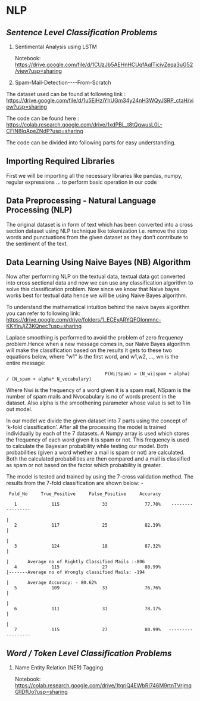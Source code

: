 # NLP

*Sentence Level Classification Problems*
---------------------------------------------------------------------------------------------------
1. Sentimental Analysis using LSTM

   Notebook: https://drive.google.com/file/d/1CUzJb5AEHnHCUqfAqITicivZeqa3uG52/view?usp=sharing
   
2. Spam-Mail-Detection----From-Scratch

The dataset used can be found at following link : https://drive.google.com/file/d/1u5EjHziYhUGm34y24nH3WQyJSRP_ctaH/view?usp=sharing

The code can be found here :  https://colab.research.google.com/drive/1xdPBL_t8tQgwusL0L-CFlN8IqApeZNdP?usp=sharing

The code can be divided into following parts for easy understanding.

## Importing Required Libraries
First we will be importing all the necessary libraries like pandas, numpy, regular expressions ... to perform basic operation in our code

## Data Preprocessing - Natural Language Processing (NLP)
The original dataset is in form of text which has been converted into a cross section dataset using NLP technique like tokenization i.e. remove the stop words and punctuations from the given dataset as they don’t contribute to the sentiment of the text.

## Data Learning Using Naive Bayes (NB) Algorithm 
Now after performing NLP on the textual data, textual data got converted into cross sectional data and now we can use any classification algorithm to solve this classification problem. Now since we know that Naive bayes works best for textual data hence we will be using Naive Bayes algorithm.

To understand the mathematical intuition behind the naive bayes algorithm you can refer to following link: https://drive.google.com/drive/folders/1_ECEyARYQFOIonmnc-KKYinJjZ3KQnec?usp=sharing

Laplace smoothing is performed to avoid the problem of zero frequency problem.Hence when a new message comes in, our Naive Bayes algorithm will make the classification based on the results it gets to these two equations below, where "w1" is the first word, and w1,w2, ..., wn is the entire message:

                                         P(Wi|Spam) = (N_wi|spam + alpha) / (N_spam + alpha* N_vocabulary)
                                         
Where Nwi is the frequency of a word given it is a spam mail, NSpam is the number of spam mails and Nvocabulary is no of words present in the dataset. Also alpha is the smoothening parameter whose value is set to 1 in out model.

In our model we divide the given dataset into 7 parts using the concept of ‘k-fold classification’. After all the processing the model is trained individually by each of the 7 datasets. A Numpy array is used which stores the frequency of each word given it is spam or not. This frequency is used to calculate the Bayesian probability while testing our model. Both probabilities (given a word whether a mail is spam or not) are calculated. Both the calculated probabilities are then compared and a mail is classified as spam or not based on the factor which probability is greater.

The model is tested and trained by using the 7-cross validation method. 
The results from the 7-fold classification are shown below: -

     Fold_No     True_Positive     False_Positive     Accuracy

       1             115                33              77.70%    -----------------
                                                                                  |
       2             117                25              82.39%                    |
                                                                                  |
       3             124                18              87.32%                    |
                                                                                  |       Average no of Rightly Classified Mails :-806
       4             115                27              80.99%                    |-------Average no of Wrongly classified Mails: -194
                                                                                  |       Average Accuracy: - 80.62%
       5             109                33              76.76%                    |
                                                                                  |
       6             111                31              78.17%                    |
                                                                                  |
       7             115                27              80.99%   ------------------



*Word / Token Level Classification Problems*
---------------------------------------------------------------------------------------------------
1. Name Entity Relation (NER) Tagging

   Notebook: https://colab.research.google.com/drive/1tgriQ4EWbRI746M9rtnTVrjmqGllDfUo?usp=sharing
